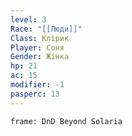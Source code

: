 ```yaml
---
level: 3
Race: "[[Люди]]"
Class: Клірик
Player: Соня
Gender: Жінка
hp: 21
ac: 15
modifier: -1
pasperc: 13
---
```


```custom-frames
frame: DnD Beyond Solaria
```